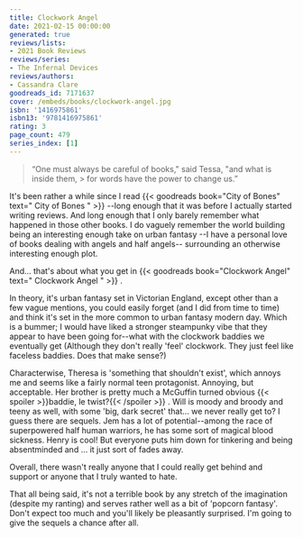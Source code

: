 ```yaml
---
title: Clockwork Angel
date: 2021-02-15 00:00:00
generated: true
reviews/lists:
- 2021 Book Reviews
reviews/series:
- The Infernal Devices
reviews/authors:
- Cassandra Clare
goodreads_id: 7171637
cover: /embeds/books/clockwork-angel.jpg
isbn: '1416975861'
isbn13: '9781416975861'
rating: 3
page_count: 479
series_index: [1]
---
```

> “One must always be careful of books," said Tessa, "and what is inside them, > for words have the power to change us.”

It's been rather a while since I read {{< goodreads book="City of Bones" text=" City of Bones " >}} \--long enough that it was before I actually started writing reviews. And long enough that I only barely remember what happened in those other books. I do vaguely remember the world building being an interesting enough take on urban fantasy --I have a personal love of books dealing with angels and half angels-- surrounding an otherwise interesting enough plot.  

<!--more-->

And... that's about what you get in {{< goodreads book="Clockwork Angel" text=" Clockwork Angel " >}} .  

In theory, it's urban fantasy set in Victorian England, except other than a few vague mentions, you could easily forget (and I did from time to time) and think it's set in the more common to urban fantasy modern day. Which is a bummer; I would have liked a stronger steampunky vibe that they appear to have been going for--what with the clockwork baddies we eventually get (Although they don't really 'feel' clockwork. They just feel like faceless baddies. Does that make sense?)  

Characterwise, Theresa is 'something that shouldn't exist', which annoys me and seems like a fairly normal teen protagonist. Annoying, but acceptable. Her brother is pretty much a McGuffin turned obvious  {{< spoiler >}}baddie, le twist?{{< /spoiler >}}  . Will is moody and broody and teeny as well, with some 'big, dark secret' that... we never really get to? I guess there are sequels. Jem has a lot of potential--among the race of superpowered half human warriors, he has some sort of magical blood sickness. Henry is cool! But everyone puts him down for tinkering and being absentminded and ... it just sort of fades away.  

Overall, there wasn't really anyone that I could really get behind and support or anyone that I truly wanted to hate.  

That all being said, it's not a terrible book by any stretch of the imagination (despite my ranting) and serves rather well as a bit of 'popcorn fantasy'. Don't expect too much and you'll likely be pleasantly surprised. I'm going to give the sequels a chance after all.